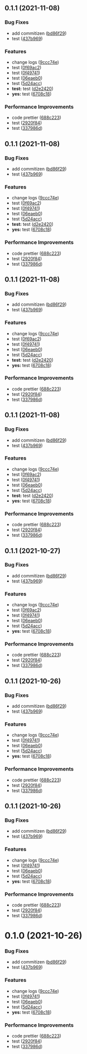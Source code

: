 ## 0.1.1 (2021-11-08)


### Bug Fixes

* add commitizen ([bd86f29](https://git.ucloudadmin.com/uxiao/antd-template-project/commits/bd86f294e79c5433db4a8506d9dac97a2b86fbe4))
* test ([437b969](https://git.ucloudadmin.com/uxiao/antd-template-project/commits/437b969e4c985f18fc0ef5022a1fe3f6764912b5))


### Features

* change logs ([9ccc74e](https://git.ucloudadmin.com/uxiao/antd-template-project/commits/9ccc74e3edd27eeaeab66292a755f988a0fa0b90))
* test ([0f69ac2](https://git.ucloudadmin.com/uxiao/antd-template-project/commits/0f69ac26f526b74b8d9c5c120de9c3be9212ac34))
* test ([0f49741](https://git.ucloudadmin.com/uxiao/antd-template-project/commits/0f4974118223d607d74cccceb625e6008ac8faa2))
* test ([06eaeb0](https://git.ucloudadmin.com/uxiao/antd-template-project/commits/06eaeb021749bea7d8b9c2e91c8b1aaf70e29dd0))
* test ([5d24acc](https://git.ucloudadmin.com/uxiao/antd-template-project/commits/5d24acc7836d008d6252e708980aee2967f4280b))
* **test:** test ([d2e2420](https://git.ucloudadmin.com/uxiao/antd-template-project/commits/d2e242087b0f95aed073cfb5c1aac1042277a626))
* **yes:** test ([6708c18](https://git.ucloudadmin.com/uxiao/antd-template-project/commits/6708c18569fa2e1154bbe42e6d79564169d59514))


### Performance Improvements

* code prettier ([688c223](https://git.ucloudadmin.com/uxiao/antd-template-project/commits/688c22348a7c01f69cbf125cf1f2ad3ee88a7b54))
* test ([2920f84](https://git.ucloudadmin.com/uxiao/antd-template-project/commits/2920f840389876edf2463d5d4193cd4242ec4f49))
* test ([337986d](https://git.ucloudadmin.com/uxiao/antd-template-project/commits/337986d3fef9719cc912aa87dca600a909ffa368))



## 0.1.1 (2021-11-08)


### Bug Fixes

* add commitizen ([bd86f29](https://git.ucloudadmin.com/uxiao/antd-template-project/commits/bd86f294e79c5433db4a8506d9dac97a2b86fbe4))
* test ([437b969](https://git.ucloudadmin.com/uxiao/antd-template-project/commits/437b969e4c985f18fc0ef5022a1fe3f6764912b5))


### Features

* change logs ([9ccc74e](https://git.ucloudadmin.com/uxiao/antd-template-project/commits/9ccc74e3edd27eeaeab66292a755f988a0fa0b90))
* test ([0f69ac2](https://git.ucloudadmin.com/uxiao/antd-template-project/commits/0f69ac26f526b74b8d9c5c120de9c3be9212ac34))
* test ([0f49741](https://git.ucloudadmin.com/uxiao/antd-template-project/commits/0f4974118223d607d74cccceb625e6008ac8faa2))
* test ([06eaeb0](https://git.ucloudadmin.com/uxiao/antd-template-project/commits/06eaeb021749bea7d8b9c2e91c8b1aaf70e29dd0))
* test ([5d24acc](https://git.ucloudadmin.com/uxiao/antd-template-project/commits/5d24acc7836d008d6252e708980aee2967f4280b))
* **test:** test ([d2e2420](https://git.ucloudadmin.com/uxiao/antd-template-project/commits/d2e242087b0f95aed073cfb5c1aac1042277a626))
* **yes:** test ([6708c18](https://git.ucloudadmin.com/uxiao/antd-template-project/commits/6708c18569fa2e1154bbe42e6d79564169d59514))


### Performance Improvements

* code prettier ([688c223](https://git.ucloudadmin.com/uxiao/antd-template-project/commits/688c22348a7c01f69cbf125cf1f2ad3ee88a7b54))
* test ([2920f84](https://git.ucloudadmin.com/uxiao/antd-template-project/commits/2920f840389876edf2463d5d4193cd4242ec4f49))
* test ([337986d](https://git.ucloudadmin.com/uxiao/antd-template-project/commits/337986d3fef9719cc912aa87dca600a909ffa368))



## 0.1.1 (2021-11-08)


### Bug Fixes

* add commitizen ([bd86f29](https://git.ucloudadmin.com/uxiao/antd-template-project/commits/bd86f294e79c5433db4a8506d9dac97a2b86fbe4))
* test ([437b969](https://git.ucloudadmin.com/uxiao/antd-template-project/commits/437b969e4c985f18fc0ef5022a1fe3f6764912b5))


### Features

* change logs ([9ccc74e](https://git.ucloudadmin.com/uxiao/antd-template-project/commits/9ccc74e3edd27eeaeab66292a755f988a0fa0b90))
* test ([0f69ac2](https://git.ucloudadmin.com/uxiao/antd-template-project/commits/0f69ac26f526b74b8d9c5c120de9c3be9212ac34))
* test ([0f49741](https://git.ucloudadmin.com/uxiao/antd-template-project/commits/0f4974118223d607d74cccceb625e6008ac8faa2))
* test ([06eaeb0](https://git.ucloudadmin.com/uxiao/antd-template-project/commits/06eaeb021749bea7d8b9c2e91c8b1aaf70e29dd0))
* test ([5d24acc](https://git.ucloudadmin.com/uxiao/antd-template-project/commits/5d24acc7836d008d6252e708980aee2967f4280b))
* **test:** test ([d2e2420](https://git.ucloudadmin.com/uxiao/antd-template-project/commits/d2e242087b0f95aed073cfb5c1aac1042277a626))
* **yes:** test ([6708c18](https://git.ucloudadmin.com/uxiao/antd-template-project/commits/6708c18569fa2e1154bbe42e6d79564169d59514))


### Performance Improvements

* code prettier ([688c223](https://git.ucloudadmin.com/uxiao/antd-template-project/commits/688c22348a7c01f69cbf125cf1f2ad3ee88a7b54))
* test ([2920f84](https://git.ucloudadmin.com/uxiao/antd-template-project/commits/2920f840389876edf2463d5d4193cd4242ec4f49))
* test ([337986d](https://git.ucloudadmin.com/uxiao/antd-template-project/commits/337986d3fef9719cc912aa87dca600a909ffa368))



## 0.1.1 (2021-11-08)


### Bug Fixes

* add commitizen ([bd86f29](https://git.ucloudadmin.com/uxiao/antd-template-project/commits/bd86f294e79c5433db4a8506d9dac97a2b86fbe4))
* test ([437b969](https://git.ucloudadmin.com/uxiao/antd-template-project/commits/437b969e4c985f18fc0ef5022a1fe3f6764912b5))


### Features

* change logs ([9ccc74e](https://git.ucloudadmin.com/uxiao/antd-template-project/commits/9ccc74e3edd27eeaeab66292a755f988a0fa0b90))
* test ([0f69ac2](https://git.ucloudadmin.com/uxiao/antd-template-project/commits/0f69ac26f526b74b8d9c5c120de9c3be9212ac34))
* test ([0f49741](https://git.ucloudadmin.com/uxiao/antd-template-project/commits/0f4974118223d607d74cccceb625e6008ac8faa2))
* test ([06eaeb0](https://git.ucloudadmin.com/uxiao/antd-template-project/commits/06eaeb021749bea7d8b9c2e91c8b1aaf70e29dd0))
* test ([5d24acc](https://git.ucloudadmin.com/uxiao/antd-template-project/commits/5d24acc7836d008d6252e708980aee2967f4280b))
* **test:** test ([d2e2420](https://git.ucloudadmin.com/uxiao/antd-template-project/commits/d2e242087b0f95aed073cfb5c1aac1042277a626))
* **yes:** test ([6708c18](https://git.ucloudadmin.com/uxiao/antd-template-project/commits/6708c18569fa2e1154bbe42e6d79564169d59514))


### Performance Improvements

* code prettier ([688c223](https://git.ucloudadmin.com/uxiao/antd-template-project/commits/688c22348a7c01f69cbf125cf1f2ad3ee88a7b54))
* test ([2920f84](https://git.ucloudadmin.com/uxiao/antd-template-project/commits/2920f840389876edf2463d5d4193cd4242ec4f49))
* test ([337986d](https://git.ucloudadmin.com/uxiao/antd-template-project/commits/337986d3fef9719cc912aa87dca600a909ffa368))



## 0.1.1 (2021-10-27)


### Bug Fixes

* add commitizen ([bd86f29](https://git.ucloudadmin.com/uxiao/antd-template-project/commits/bd86f294e79c5433db4a8506d9dac97a2b86fbe4))
* test ([437b969](https://git.ucloudadmin.com/uxiao/antd-template-project/commits/437b969e4c985f18fc0ef5022a1fe3f6764912b5))


### Features

* change logs ([9ccc74e](https://git.ucloudadmin.com/uxiao/antd-template-project/commits/9ccc74e3edd27eeaeab66292a755f988a0fa0b90))
* test ([0f69ac2](https://git.ucloudadmin.com/uxiao/antd-template-project/commits/0f69ac26f526b74b8d9c5c120de9c3be9212ac34))
* test ([0f49741](https://git.ucloudadmin.com/uxiao/antd-template-project/commits/0f4974118223d607d74cccceb625e6008ac8faa2))
* test ([06eaeb0](https://git.ucloudadmin.com/uxiao/antd-template-project/commits/06eaeb021749bea7d8b9c2e91c8b1aaf70e29dd0))
* test ([5d24acc](https://git.ucloudadmin.com/uxiao/antd-template-project/commits/5d24acc7836d008d6252e708980aee2967f4280b))
* **yes:** test ([6708c18](https://git.ucloudadmin.com/uxiao/antd-template-project/commits/6708c18569fa2e1154bbe42e6d79564169d59514))


### Performance Improvements

* code prettier ([688c223](https://git.ucloudadmin.com/uxiao/antd-template-project/commits/688c22348a7c01f69cbf125cf1f2ad3ee88a7b54))
* test ([2920f84](https://git.ucloudadmin.com/uxiao/antd-template-project/commits/2920f840389876edf2463d5d4193cd4242ec4f49))
* test ([337986d](https://git.ucloudadmin.com/uxiao/antd-template-project/commits/337986d3fef9719cc912aa87dca600a909ffa368))



## 0.1.1 (2021-10-26)


### Bug Fixes

* add commitizen ([bd86f29](https://git.ucloudadmin.com/uxiao/antd-template-project/commits/bd86f294e79c5433db4a8506d9dac97a2b86fbe4))
* test ([437b969](https://git.ucloudadmin.com/uxiao/antd-template-project/commits/437b969e4c985f18fc0ef5022a1fe3f6764912b5))


### Features

* change logs ([9ccc74e](https://git.ucloudadmin.com/uxiao/antd-template-project/commits/9ccc74e3edd27eeaeab66292a755f988a0fa0b90))
* test ([0f49741](https://git.ucloudadmin.com/uxiao/antd-template-project/commits/0f4974118223d607d74cccceb625e6008ac8faa2))
* test ([06eaeb0](https://git.ucloudadmin.com/uxiao/antd-template-project/commits/06eaeb021749bea7d8b9c2e91c8b1aaf70e29dd0))
* test ([5d24acc](https://git.ucloudadmin.com/uxiao/antd-template-project/commits/5d24acc7836d008d6252e708980aee2967f4280b))
* **yes:** test ([6708c18](https://git.ucloudadmin.com/uxiao/antd-template-project/commits/6708c18569fa2e1154bbe42e6d79564169d59514))


### Performance Improvements

* code prettier ([688c223](https://git.ucloudadmin.com/uxiao/antd-template-project/commits/688c22348a7c01f69cbf125cf1f2ad3ee88a7b54))
* test ([2920f84](https://git.ucloudadmin.com/uxiao/antd-template-project/commits/2920f840389876edf2463d5d4193cd4242ec4f49))
* test ([337986d](https://git.ucloudadmin.com/uxiao/antd-template-project/commits/337986d3fef9719cc912aa87dca600a909ffa368))



## 0.1.1 (2021-10-26)


### Bug Fixes

* add commitizen ([bd86f29](https://git.ucloudadmin.com/uxiao/antd-template-project/commits/bd86f294e79c5433db4a8506d9dac97a2b86fbe4))
* test ([437b969](https://git.ucloudadmin.com/uxiao/antd-template-project/commits/437b969e4c985f18fc0ef5022a1fe3f6764912b5))


### Features

* change logs ([9ccc74e](https://git.ucloudadmin.com/uxiao/antd-template-project/commits/9ccc74e3edd27eeaeab66292a755f988a0fa0b90))
* test ([0f49741](https://git.ucloudadmin.com/uxiao/antd-template-project/commits/0f4974118223d607d74cccceb625e6008ac8faa2))
* test ([06eaeb0](https://git.ucloudadmin.com/uxiao/antd-template-project/commits/06eaeb021749bea7d8b9c2e91c8b1aaf70e29dd0))
* test ([5d24acc](https://git.ucloudadmin.com/uxiao/antd-template-project/commits/5d24acc7836d008d6252e708980aee2967f4280b))
* **yes:** test ([6708c18](https://git.ucloudadmin.com/uxiao/antd-template-project/commits/6708c18569fa2e1154bbe42e6d79564169d59514))


### Performance Improvements

* code prettier ([688c223](https://git.ucloudadmin.com/uxiao/antd-template-project/commits/688c22348a7c01f69cbf125cf1f2ad3ee88a7b54))
* test ([2920f84](https://git.ucloudadmin.com/uxiao/antd-template-project/commits/2920f840389876edf2463d5d4193cd4242ec4f49))
* test ([337986d](https://git.ucloudadmin.com/uxiao/antd-template-project/commits/337986d3fef9719cc912aa87dca600a909ffa368))



# 0.1.0 (2021-10-26)


### Bug Fixes

* add commitizen ([bd86f29](https://git.ucloudadmin.com/uxiao/antd-template-project/commits/bd86f294e79c5433db4a8506d9dac97a2b86fbe4))
* test ([437b969](https://git.ucloudadmin.com/uxiao/antd-template-project/commits/437b969e4c985f18fc0ef5022a1fe3f6764912b5))


### Features

* change logs ([9ccc74e](https://git.ucloudadmin.com/uxiao/antd-template-project/commits/9ccc74e3edd27eeaeab66292a755f988a0fa0b90))
* test ([0f49741](https://git.ucloudadmin.com/uxiao/antd-template-project/commits/0f4974118223d607d74cccceb625e6008ac8faa2))
* test ([06eaeb0](https://git.ucloudadmin.com/uxiao/antd-template-project/commits/06eaeb021749bea7d8b9c2e91c8b1aaf70e29dd0))
* test ([5d24acc](https://git.ucloudadmin.com/uxiao/antd-template-project/commits/5d24acc7836d008d6252e708980aee2967f4280b))
* **yes:** test ([6708c18](https://git.ucloudadmin.com/uxiao/antd-template-project/commits/6708c18569fa2e1154bbe42e6d79564169d59514))


### Performance Improvements

* code prettier ([688c223](https://git.ucloudadmin.com/uxiao/antd-template-project/commits/688c22348a7c01f69cbf125cf1f2ad3ee88a7b54))
* test ([2920f84](https://git.ucloudadmin.com/uxiao/antd-template-project/commits/2920f840389876edf2463d5d4193cd4242ec4f49))
* test ([337986d](https://git.ucloudadmin.com/uxiao/antd-template-project/commits/337986d3fef9719cc912aa87dca600a909ffa368))



